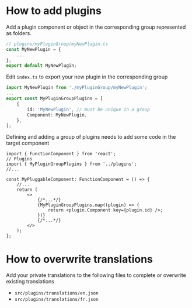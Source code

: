 
# How to add plugins

Add a plugin component or object in the corresponding group represented as folders.

```ts
// plugins/myPluginGroup/myNewPlugin.ts
const MyNewPlugin = {
    ...
};
export default MyNewPlugin;
```

Edit `index.ts` to export your new plugin in the corresponding group
```ts
import MyNewPlugin from './myPluginGroup/myNewPlugin';
...
export const MyPluginGroupPlugins = [
    {
        id: 'MyNewPlugin', // must be unique in a group
        Component: MyNewPlugin,
    },
];
```

Defining and adding a group of plugins needs to add some code in the target component

```tsx
import { FunctionComponent } from 'react';
// Plugins
import { MyPluginGroupPlugins } from '../plugins';
//...

const MyPluggableComponent: FunctionComponent = () => {
    //...
    return (
        <>
            {/*...*/}
            {MyPluginGroupPlugins.map((plugin) => {
                return <plugin.Component key={plugin.id} />;
            })}
            {/*...*/}
        </>
    );
};
```

# How to overwrite translations

Add your private translations to the following files to complete or overwrite existing translations
* `src/plugins/translations/en.json`
* `src/plugins/translations/fr.json`
